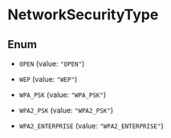 

# NetworkSecurityType

## Enum


* `OPEN` (value: `"OPEN"`)

* `WEP` (value: `"WEP"`)

* `WPA_PSK` (value: `"WPA_PSK"`)

* `WPA2_PSK` (value: `"WPA2_PSK"`)

* `WPA2_ENTERPRISE` (value: `"WPA2_ENTERPRISE"`)



